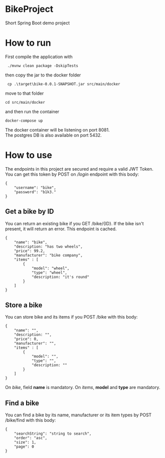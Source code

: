 # BikeProject
Short Spring Boot demo project

# How to run

First compile the application with
```
 ./mvnw clean package -DskipTests
```
then copy the jar to the docker folder
```
 cp .\target\bike-0.0.1-SNAPSHOT.jar src/main/docker
```
move to that folder
```
cd src/main/docker          
```
and then run the container
```
docker-compose up
```

The docker container will be listening on port 8081.<br>
The postgres DB is also available on port 5432.

# How to use

The endpoints in this project are secured and require a valid JWT Token.
You can get this token by POST on _/login_ endpoint with this body:

```
{
    "username": "bike",
    "password": "b1k3."
}
```
## Get a bike by ID

You can return an existing bike if you GET /bike/{ID}. If the bike isn't present, it will return an error.
This endpoint is cached.

```
{
    "name": "bike",
    "description: "has two wheels",
    "price": 99.2,
    "manufacturer": "bike company",
    "items" : [
        {
            "model": "wheel",
            "type": "wheel",
            "description: "it's round"
        }
    ]
}
```

## Store a bike

You can store bike and its items if you POST /bike with this body:

```
{
    "name": "",
    "description: "",
    "price": 0,
    "manufacturer": "",
    "items" : [
        {
            "model": "",
            "type": "",
            "description: ""
        }
    ]
}
```
On _bike_, field **name** is mandatory.
On _items_, **model** and **type** are mandatory.


## Find a bike

You can find a bike by its name, manufacturer or its item types by POST /bike/find with this body:

```
{
    "searchString": "string to search",
    "order": "asc",
    "size": 1,
    "page": 0
}
```
